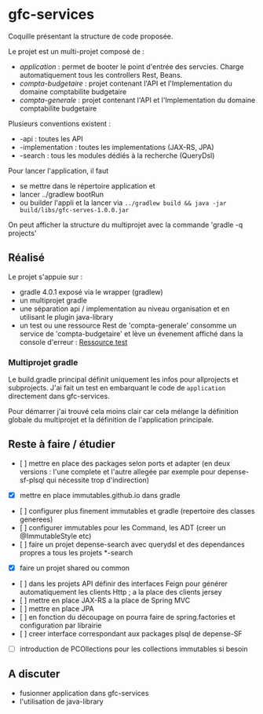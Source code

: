 # gfc-services

Coquille présentant la structure de code proposée.

Le projet est un multi-projet composé de :
- *application* : permet de booter le point d'entrée des servcies. Charge automatiquement tous les controllers Rest, Beans.
- *compta-budgetaire* : projet contenant l'API et l'Implementation du domaine comptabilite budgetaire
- *compta-generale* : projet contenant l'API et l'Implementation du domaine comptabilite budgetaire

Plusieurs conventions existent :
- <module>-api : toutes les API
- <module>-implementation : toutes les implementations (JAX-RS, JPA)
- <module>-search : tous les modules dédiés à la recherche (QueryDsl)


Pour lancer l'application, il faut
- se mettre dans le répertoire application et 
- lancer ../gradlew bootRun
- ou builder l'appli et la lancer via `../gradlew build && java -jar build/libs/gfc-serves-1.0.0.jar` 

On peut afficher la structure du multiprojet avec la commande 'gradle -q projects'

## Réalisé

Le projet s'appuie sur :
- gradle 4.0.1 exposé via le wrapper (gradlew)
- un multiprojet gradle 
- une séparation api / implementation au niveau organisation et en utilisant le plugin java-library
- un test ou une ressource Rest de 'compta-generale' consomme un service de 'compta-budgetaire' et lève un évenement affiché dans la console d'erreur : [Ressource test](http://localhost:8080/compta-generale/hello)

### Multiprojet gradle

Le build.gradle principal définit uniquement les infos pour allprojects et subprojects. J'ai fait un test en embarquant le code de `application` directement dans gfc-services.

Pour démarrer j'ai trouvé cela moins clair car cela mélange la définition globale du multiprojet et la définition de l'application principale.

## Reste à faire / étudier

- [ ] mettre en place des packages selon ports et adapter (en deux versions : l'une complete et l'autre allegée par exemple pour depense-sf-plsql qui nécessite trop d'indirection)
- [x] mettre en place immutables.github.io dans gradle
- [ ] configurer plus finement immutables et gradle (repertoire des classes generees)
- [ ] configurer immutables pour les Command, les ADT (creer un @ImmutableStyle etc)
- [ ] faire un projet depense-search avec querydsl et des dependances propres a tous les projets *-search
- [x] faire un projet shared ou common
- [ ] dans les projets API définir des interfaces Feign pour générer automatiquement les clients Http ; a la place des clients jersey
- [ ] mettre en place JAX-RS a la place de Spring MVC
- [ ] mettre en place JPA 
- [ ] en fonction du découpage on pourra faire de spring.factories et configuration par librairie
- [ ] creer interface correspondant aux packages plsql de depense-SF
- [ ] introduction de PCOllections pour les collections immutables si besoin

## A discuter

- fusionner application dans gfc-services
- l'utilisation de java-library

